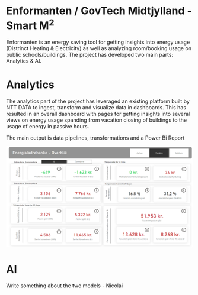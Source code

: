 # Enformanten / GovTech Midtjylland - Smart M<sup>2</sup>

Enformanten is an energy saving tool for getting insights into energy usage (Distrinct Heating & Electricity) as well as analyzing room/booking usage on public schools/buildings. The project has developed two main parts: Analytics & AI.

# Analytics

The analytics part of the project has leveraged an existing platform built by NTT DATA to ingest, transform and visualize data in dashboards. This has resulted in an overall dashboard with pages for getting insights into several views on energy usage spanding from vacation closing of buildings to the usage of energy in passive hours. 

The main output is data pipelines, transformations and a Power Bi Report

![Overview](./docs/analytics/frontend/assets/Overview.png)

# AI

Write something about the two models - Nicolai

